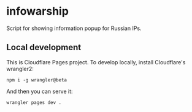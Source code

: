 # infowarship

Script for showing information popup for Russian IPs.

## Local development

This is Cloudflare Pages project. To develop locally, install Cloudflare's wrangler2:

```
npm i -g wrangler@beta
```

And then you can serve it:

```
wrangler pages dev .
```

